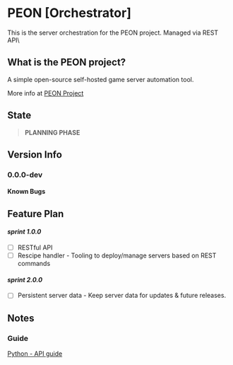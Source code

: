 <!-- ![PEON mascot](https://imgs.search.brave.com/ZoK5waLFsNp1-xE7_vK2RXFoYa5rNuS6rTzsPQC-4MM/rs:fit:247:204:1/g:ce/aHR0cHM6Ly9pLnJl/ZGQuaXQvNWszdnRn/MTNxc2ozMS5qcGc)
-->

# PEON [Orchestrator]

This is the server orchestration for the PEON project. Managed via REST API\

## What is the PEON project?

A simple open-source self-hosted game server automation tool.

More info at [PEON Project](https://github.com/nox-noctua-consulting/peon)

## State

> **PLANNING PHASE**

## Version Info

### 0.0.0-dev

#### Known Bugs

## Feature Plan

#### *sprint 1.0.0*

- [ ] RESTful API 
- [ ] Rescipe handler - Tooling to deploy/manage servers based on REST commands

#### *sprint 2.0.0*

- [ ] Persistent server data - Keep server data for updates & future releases.

## Notes

### Guide

[Python - API guide](https://dev.to/swarnimwalavalkar/build-and-deploy-a-rest-api-microservice-with-python-flask-and-docker-5c2d)